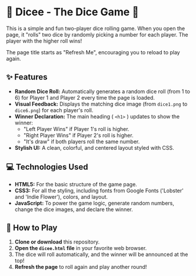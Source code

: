 # 🎲 Dicee - The Dice Game 🎲

This is a simple and fun two-player dice rolling game. When you open the page, it "rolls" two dice by randomly picking a number for each player. The player with the higher roll wins!

The page title starts as "Refresh Me", encouraging you to reload to play again.

## ✨ Features

* **Random Dice Roll:** Automatically generates a random dice roll (from 1 to 6) for Player 1 and Player 2 every time the page is loaded.
* **Visual Feedback:** Displays the matching dice image (from `dice1.png` to `dice6.png`) for each player's roll.
* **Winner Declaration:** The main heading ( `<h1>` ) updates to show the winner:
    * "Left Player Wins" if Player 1's roll is higher.
    * "Right Player Wins" if Player 2's roll is higher.
    * "It's draw" if both players roll the same number.
* **Stylish UI:** A clean, colorful, and centered layout styled with CSS.

## 💻 Technologies Used

* **HTML5:** For the basic structure of the game page.
* **CSS3:** For all the styling, including fonts from Google Fonts ('Lobster' and 'Indie Flower'), colors, and layout.
* **JavaScript:** To power the game logic, generate random numbers, change the dice images, and declare the winner.

## 🚀 How to Play

1.  **Clone or download** this repository.
2.  **Open the `dicee.html` file** in your favorite web browser.
3.  The dice will roll automatically, and the winner will be announced at the top!
4.  **Refresh the page** to roll again and play another round!

